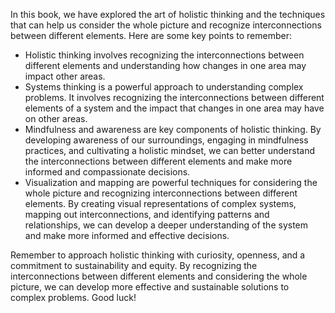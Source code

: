 
In this book, we have explored the art of holistic thinking and the techniques that can help us consider the whole picture and recognize interconnections between different elements. Here are some key points to remember:

* Holistic thinking involves recognizing the interconnections between different elements and understanding how changes in one area may impact other areas.
* Systems thinking is a powerful approach to understanding complex problems. It involves recognizing the interconnections between different elements of a system and the impact that changes in one area may have on other areas.
* Mindfulness and awareness are key components of holistic thinking. By developing awareness of our surroundings, engaging in mindfulness practices, and cultivating a holistic mindset, we can better understand the interconnections between different elements and make more informed and compassionate decisions.
* Visualization and mapping are powerful techniques for considering the whole picture and recognizing interconnections between different elements. By creating visual representations of complex systems, mapping out interconnections, and identifying patterns and relationships, we can develop a deeper understanding of the system and make more informed and effective decisions.

Remember to approach holistic thinking with curiosity, openness, and a commitment to sustainability and equity. By recognizing the interconnections between different elements and considering the whole picture, we can develop more effective and sustainable solutions to complex problems. Good luck!
